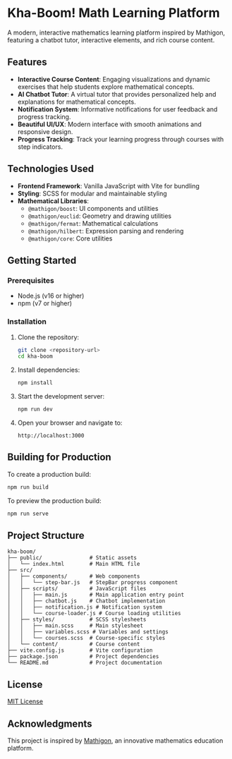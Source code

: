 # Kha-Boom! Math Learning Platform

A modern, interactive mathematics learning platform inspired by Mathigon, featuring a chatbot tutor, interactive elements, and rich course content.

## Features

- **Interactive Course Content**: Engaging visualizations and dynamic exercises that help students explore mathematical concepts.
- **AI Chatbot Tutor**: A virtual tutor that provides personalized help and explanations for mathematical concepts.
- **Notification System**: Informative notifications for user feedback and progress tracking.
- **Beautiful UI/UX**: Modern interface with smooth animations and responsive design.
- **Progress Tracking**: Track your learning progress through courses with step indicators.

## Technologies Used

- **Frontend Framework**: Vanilla JavaScript with Vite for bundling
- **Styling**: SCSS for modular and maintainable styling
- **Mathematical Libraries**:
  - `@mathigon/boost`: UI components and utilities
  - `@mathigon/euclid`: Geometry and drawing utilities
  - `@mathigon/fermat`: Mathematical calculations
  - `@mathigon/hilbert`: Expression parsing and rendering
  - `@mathigon/core`: Core utilities

## Getting Started

### Prerequisites

- Node.js (v16 or higher)
- npm (v7 or higher)

### Installation

1. Clone the repository:
   ```bash
   git clone <repository-url>
   cd kha-boom
   ```

2. Install dependencies:
   ```bash
   npm install
   ```

3. Start the development server:
   ```bash
   npm run dev
   ```

4. Open your browser and navigate to:
   ```
   http://localhost:3000
   ```

## Building for Production

To create a production build:

```bash
npm run build
```

To preview the production build:

```bash
npm run serve
```

## Project Structure

```
kha-boom/
├── public/               # Static assets
│   └── index.html        # Main HTML file
├── src/
│   ├── components/       # Web components
│   │   └── step-bar.js   # StepBar progress component
│   ├── scripts/          # JavaScript files
│   │   ├── main.js       # Main application entry point
│   │   ├── chatbot.js    # Chatbot implementation
│   │   ├── notification.js # Notification system
│   │   └── course-loader.js # Course loading utilities
│   ├── styles/           # SCSS stylesheets
│   │   ├── main.scss     # Main stylesheet
│   │   ├── variables.scss # Variables and settings
│   │   └── courses.scss  # Course-specific styles
│   └── content/          # Course content
├── vite.config.js        # Vite configuration
├── package.json          # Project dependencies
└── README.md             # Project documentation
```

## License

[MIT License](LICENSE)

## Acknowledgments

This project is inspired by [Mathigon](https://mathigon.org), an innovative mathematics education platform. 